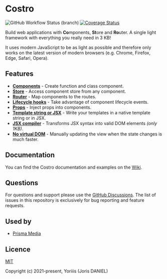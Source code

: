 # Costro

![GitHub Workflow Status (branch)](https://img.shields.io/github/workflow/status/yoriiis/costro/CI/main?style=for-the-badge) [![Coverage Status](https://img.shields.io/coveralls/github/yoriiis/costro?style=for-the-badge)](https://coveralls.io/github/yoriiis/costro?branch=main)

Build web applications with **Co**mponents, **St**ore and **Ro**uter.
A single light framework with everything you really need in 3 KB!

It uses modern JavaScript to be as light as possible and therefore only works on the latest version of modern browsers (e.g. Chrome, Firefox, Edge, Safari, Opera).

## Features

- [**Components**](https://github.com/yoriiis/costro/wiki/Component) - Create function and class component.
- [**Store**](https://github.com/yoriiis/costro/wiki/Store) - Access component store from any component.
- [**Router**](https://github.com/yoriiis/costro/wiki/Router) - Map components to the routes.
- [**Lifecycle hooks**](https://github.com/yoriiis/costro/wiki/Component#Lifecycle-hooks) - Take advantage of component lifecycle events.
- [**Props**](https://github.com/yoriiis/costro/wiki/Component#Props) - Inject props into components.
- [**Template string or JSX**](https://github.com/yoriiis/costro/wiki/Template-syntax) - Write your templates in a native template string or in JSX.
- [**JSX compiler**](https://github.com/yoriiis/costro/wiki/Template-syntax#jsx-) - Transforms JSX syntax into valid DOM elements _(only 1KB)_.
- [**No virtual DOM**](https://github.com/yoriiis/costro/wiki#virtual-dom) - Manually updating the view when the state changes is much faster.

## Documentation

You can find the Costro documentation and examples on the [Wiki](https://github.com/yoriiis/costro/wiki).

## Questions

For questions and support please use the [GitHub Discussions](https://github.com/yoriiis/costro/discussions). The list of issues in this repository is exclusively for bug reporting and feature requests.

## Used by

- [Prisma Media](https://www.prismamedia.com)

## Licence

[MIT](https://opensource.org/licenses/MIT)

Copyright (c) 2021-present, Yoriiis (Joris DANIEL)
